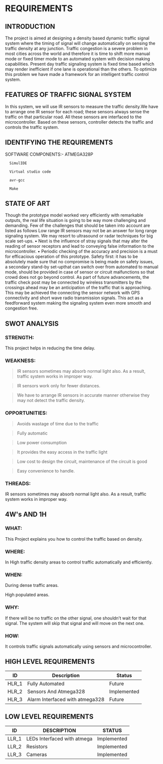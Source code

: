 # REQUIREMENTS
## INTRODUCTION
The  project  is  aimed  at  designing  a  density based dynamic traffic signal system 
where the  timing of signal  will  change  automatically  on  sensing  the  traffic density  at any  junction.  Traffic  congestion  is  a  severe problem in most cities across the world and therefore it is time to shift more manual mode or fixed timer mode to an automated  system  with  decision  making capabilities. Present  day traffic  signaling system  is fixed  time based which  may  render
inefficient  if one  lane  is operational than the others. To optimize this problem we have made a framework  for  an  intelligent  traffic  control  system.


## FEATURES OF TRAFFIC SIGNAL SYSTEM
In this system, we will use IR sensors to measure the traffic density.We have to arrange one IR sensor for each road; these sensors always sense the traffic on that particular road. All these sensors are interfaced to the microcontroller.
Based on these sensors, controller detects the traffic and controls the traffic system.

## IDENTIFYING THE REQUIREMENTS
SOFTWARE COMPONENTS:-
     ATMEGA328P
      
      SimulIDE

      Virtual studio code

      avr-gcc

      Make

## STATE OF ART
Though the prototype model worked very efficiently with remarkable outputs, the real life situation is going to be way  more  challenging  and  demanding.  Few  of  the challenges that should be taken into account are listed as follows 
Low range IR sensors may not be an answer for long range signaling system. We may resort to ultrasound or radar techniques
for big scale set-ups.
• Next is  the influence of stray signals that may alter the reading of sensor receptors and lead to conveying false information to the microcontroller. 
• Periodic checking of the accuracy and precision is a must  for  efficacious  operation  of  this prototype.  Safety  first:  it  has  to  be  absolutely  made  sure  that  no compromise  is  being  made  on  safety  issues,  
a secondary  stand-by  set-upthat  can  switch  over  from automated to manual mode, should be provided in case of sensor  or circuit  malfunctions  so  that   crowd does not go beyond control.  As  part  of  future  advancements,  the  traffic check  post may be  connected by wireless  transmitters by  the crossings ahead may be an anticipation of the traffic that is approaching. This may be achieved the connecting the sensor  network  with  GPS  connectivity  and  short  wave radio transmission signals. This act as a feedforward system  making the  signaling  system even  more smooth and congestion free.

## SWOT ANALYSIS
### STRENGTH:
 This project helps in reducing the time delay.

### WEAKNESS:
> IR sensors sometimes may absorb normal light also. As a result, traffic system works in improper way.

> IR sensors work only for fewer distances.

>We have to arrange IR sensors in accurate manner otherwise they may not detect the traffic density.

### OPPORTUNITIES:
> Avoids wastage of time due to the traffic

> Fully automatic

> Low power consumption

> It provides the easy access in the traffic light

> Low cost to design the circuit, maintenance of the circuit is good

> Easy convenience to handle.

### THREADS:
IR sensors sometimes may absorb normal light also. As a result, traffic system works in improper way.

## 4W's AND 1H
### WHAT:
This Project explains you how to control the traffic based on density.

### WHERE:
In High traffic density areas to control traffic automatically and efficiently.

### WHEN:
During dense traffic areas.

High populated areas.

### WHY:
If there will be no traffic on the other signal, one shouldn’t wait for that signal. 
The system will skip that signal and will move on the next one.

### HOW:
It controls traffic signals automatically using sensors and microcontroller.

## HIGH LEVEL REQUIREMENTS
| ID | Description | Status | 
| ----- | ----- | --------- |
|HLR_1|Fully Automated|Future|
|HLR_2|Sensors And Atmega328|Implemented|
|HLR_3|Alarm Interfaced with atmega328|Future|

## LOW LEVEL REQUIREMENTS

|ID|DESCRIPTION|STATUS|
|---|---|---|
|LLR_1|LEDs Interfaced with atmega|Implemented|
|LLR_2|Resistors|Implemented|
|LLR_3|Cameras|Implemented|


